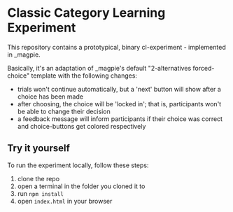 # Classic Category Learning Experiment

This repository contains a prototypical, binary cl-experiment - implemented in _magpie.

Basically, it's an adaptation of _magpie's default "2-alternatives forced-choice" template with the following changes:

- trials won't continue automatically, but a 'next' button will show after a choice has been made
- after choosing, the choice will be 'locked in'; that is, participants won't be able to change their decision
- a feedback message will inform participants if their choice was correct and choice-buttons get colored respectively

## Try it yourself

To run the experiment locally, follow these steps:

1. clone the repo
2. open a terminal in the folder you cloned it to
3. run `npm install`
4. open `index.html` in your browser